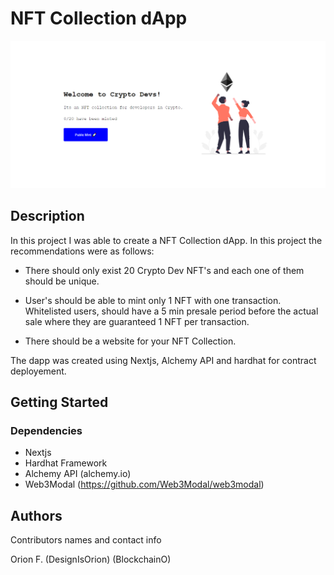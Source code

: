 # NFT Collection dApp

<img src="https://github.com/designisO/NFT-Collection-dApp/blob/main/Screenshot%20(47).png">

## Description

In this project I was able to create a NFT Collection dApp. In this project the recommendations were as follows:

- There should only exist 20 Crypto Dev NFT's and each one of them should be unique.

- User's should be able to mint only 1 NFT with one transaction.
Whitelisted users, should have a 5 min presale period before the actual sale where they are guaranteed 1 NFT per transaction.

- There should be a website for your NFT Collection.


The dapp was created using Nextjs, Alchemy API and hardhat for contract deployement. 


## Getting Started

### Dependencies

* Nextjs
* Hardhat Framework
* Alchemy API (alchemy.io)
* Web3Modal (https://github.com/Web3Modal/web3modal)


## Authors

Contributors names and contact info

Orion F.
(DesignIsOrion)
(BlockchainO)
